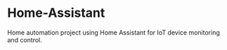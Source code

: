 # Home-Assistant
Home automation project using Home Assistant for IoT device monitoring and control.

